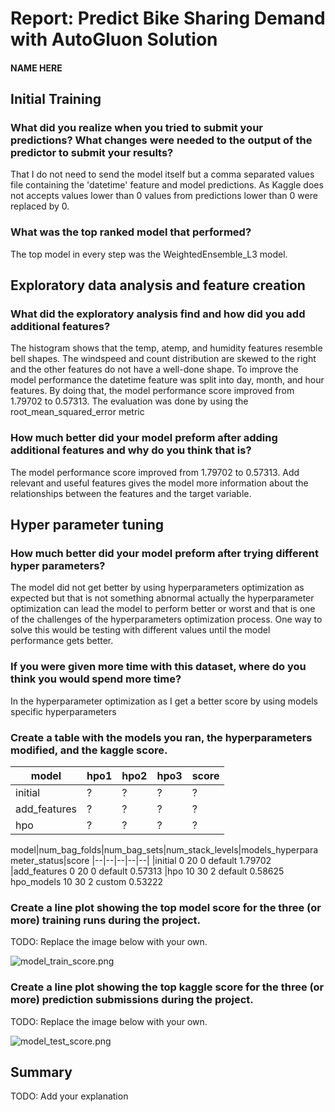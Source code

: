 # Report: Predict Bike Sharing Demand with AutoGluon Solution
#### NAME HERE

## Initial Training
### What did you realize when you tried to submit your predictions? What changes were needed to the output of the predictor to submit your results?
That I do not need to send the model itself but a comma separated values file containing the 'datetime' feature and model predictions. As Kaggle does not accepts values lower than 0 values from predictions lower than 0 were replaced by 0.

### What was the top ranked model that performed?
The top model in every step was the WeightedEnsemble_L3 model. 

## Exploratory data analysis and feature creation
### What did the exploratory analysis find and how did you add additional features?
The histogram shows that the temp, atemp, and humidity features resemble bell shapes. The windspeed and count distribution are skewed to the right and the other features do not have a well-done shape. To improve the model performance the datetime feature was split into day, month, and hour features. By doing that, the model performance score improved from 1.79702 to 0.57313. The evaluation was done by using the root_mean_squared_error metric 

### How much better did your model preform after adding additional features and why do you think that is?
The model performance score improved from 1.79702 to 0.57313. Add relevant and useful features gives the model more information about the relationships between the features and the target variable.

## Hyper parameter tuning
### How much better did your model preform after trying different hyper parameters?
The model did not get better by using hyperparameters optimization as expected but that is not something abnormal actually the hyperparameter optimization can lead the model to perform better or worst and that is one of the challenges of the hyperparameters optimization process. One way to solve this would be testing with different values until the model performance gets better.

### If you were given more time with this dataset, where do you think you would spend more time?
In the hyperparameter optimization as I get a better score by using models specific hyperparameters

### Create a table with the models you ran, the hyperparameters modified, and the kaggle score.
|model|hpo1|hpo2|hpo3|score|
|--|--|--|--|--|
|initial|?|?|?|?|
|add_features|?|?|?|?|
|hpo|?|?|?|?|

model|num_bag_folds|num_bag_sets|num_stack_levels|models_hyperparameter_status|score
|--|--|--|--|--|
|initial	0	20	0	default	1.79702
|add_features	0	20	0	default	0.57313
|hpo	10	30	2	default	0.58625
hpo_models	10	30	2	custom	0.53222

### Create a line plot showing the top model score for the three (or more) training runs during the project.

TODO: Replace the image below with your own.

![model_train_score.png](img/model_train_score.png)

### Create a line plot showing the top kaggle score for the three (or more) prediction submissions during the project.

TODO: Replace the image below with your own.

![model_test_score.png](img/model_test_score.png)

## Summary
TODO: Add your explanation
